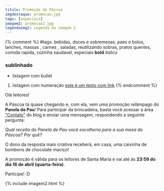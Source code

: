 ```yaml
---
titulo: Promoção de Páscoa
imgdestaque: promocao.jpg
tags: [especiais]
imagem2: promocao2.jpg
legendaimg2: Legenda da imagem 2
---
```

{% comment %}
#tags: bebidas, doces e sobremesas, paes e bolos, lanches, massas , carnes , saladas, reutilizando sobras, pratos quentes, comida rapida, cozinha saudavel, especiais
**bold**
*italico*
### sublinhado
* listagem com bullet
1. listagem com numeração
[este é um texto com link](https://www.enderecodolink.com)
{% endcomment %}

Olá leitores!

A Páscoa tá quase chegando e, com ela, vem uma promoção relâmpago do **Panela de Pau**! Para participar da brincadeira, basta você acessar a área ["Contato"](http://paneladepau.com.br/contato) do blog e enviar uma mensagem, respondendo a seguinte pergunta: 

*Qual receita do Panela de Pau você escolheria para a sua mesa de Páscoa? Por quê?*

O dono da resposta mais criativa receberá, em casa, uma caixinha de bombons de chocolate maciço! 

A promoção é válida para os leitores de Santa Maria e vai até às **23:59 do dia 16 de abril (quarta-feira)**. 

Participe! :D

{% include imagem2.html %}
